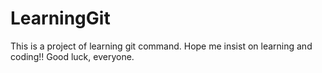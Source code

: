 # LearningGit
This is a project of learning git command.
Hope me insist on learning and coding!!
Good luck, everyone.